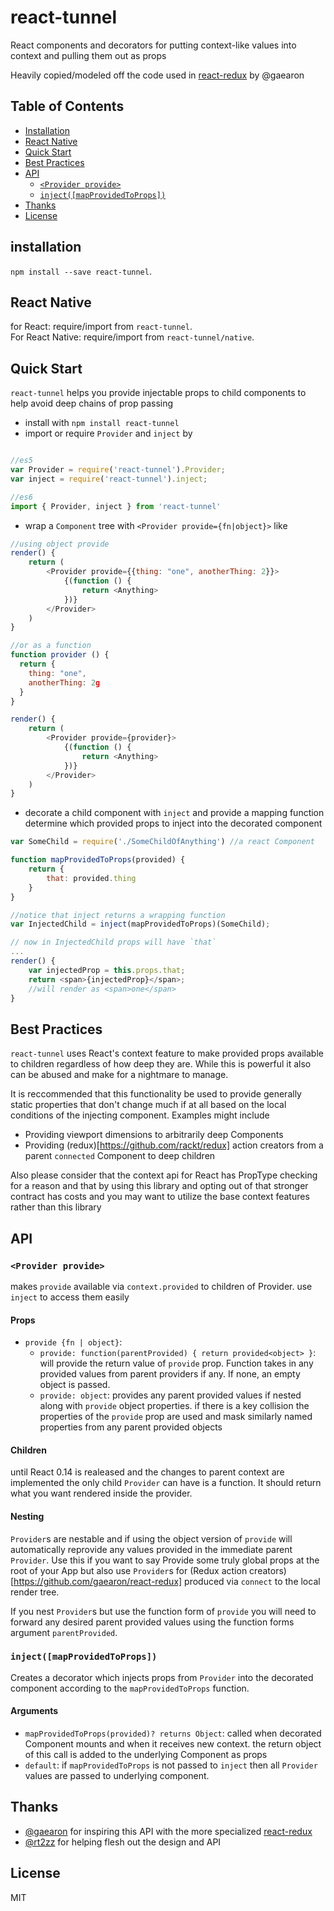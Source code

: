 # react-tunnel
React components and decorators for putting context-like values into context and pulling them out as props

Heavily copied/modeled off the code used in [react-redux](https://github.com/gaearon/react-redux/) by @gaearon 

## Table of Contents

- [Installation](#installation)
- [React Native](#react-native)
- [Quick Start](#quick-start)
- [Best Practices](#bestpractices)
- [API](#api)
  - [`<Provider provide>`](#provider-provide)
  - [`inject([mapProvidedToProps])`](#injectmapprovidedtoprops)
- [Thanks](#thanks)
- [License](#license)

## installation

`npm install --save react-tunnel`.  

## React Native

for React: require/import from `react-tunnel`.  
For React Native: require/import from `react-tunnel/native`.

## Quick Start

`react-tunnel` helps you provide injectable props to child components to help avoid deep chains of prop passing

- install with `npm install react-tunnel`
- import or require `Provider` and `inject` by
```js

//es5
var Provider = require('react-tunnel').Provider;
var inject = require('react-tunnel').inject;

//es6
import { Provider, inject } from 'react-tunnel'

```

- wrap a `Component` tree with `<Provider provide={fn|object}>` like
```js
//using object provide
render() {
    return (
        <Provider provide={{thing: "one", anotherThing: 2}}>
            {(function () {
                return <Anything>
            })}
        </Provider>
    )
}

//or as a function
function provider () {
  return {
    thing: "one",
    anotherThing: 2g
  }
}

render() {
    return (
        <Provider provide={provider}>
            {(function () {
                return <Anything>
            })}
        </Provider>
    )
}
```

- decorate a child component with `inject` and provide a mapping function determine which provided props to inject into the decorated component
```js
var SomeChild = require('./SomeChildOfAnything') //a react Component

function mapProvidedToProps(provided) {
    return {
        that: provided.thing
    }
}

//notice that inject returns a wrapping function
var InjectedChild = inject(mapProvidedToProps)(SomeChild); 

// now in InjectedChild props will have `that`
...
render() {
    var injectedProp = this.props.that;
    return <span>{injectedProp}</span>;
    //will render as <span>one</span>
}
```

## Best Practices

`react-tunnel` uses React's context feature to make provided props available to children regardless of how deep they are. While this is powerful it also can be abused and make for a nightmare to manage.

It is reccommended that this functionality be used to provide generally static properties that don't change much if at all based on the local conditions of the injecting component. Examples might include

- Providing viewport dimensions to arbitrarily deep Components
- Providing (redux)[https://github.com/rackt/redux] action creators from a parent `connected` Component to deep children

Also please consider that the context api for React has PropType checking for a reason and that by using this library and opting out of that stronger contract has costs and you may want to utilize the base context features rather than this library

## API

### `<Provider provide>`

makes `provide` available via `context.provided` to children of Provider. use `inject` to access them easily

#### Props

- `provide {fn | object}`:
  - `provide: function(parentProvided) { return provided<object> }`: will provide the return value of `provide` prop. Function takes in any provided values from parent providers if any. If none, an empty object is passed.
  - `provide: object`: provides any parent provided values if nested along with `provide` object properties. if there is a key collision the properties of the `provide` prop are used and mask similarly named properties from any parent provided objects

#### Children

until React 0.14 is realeased and the changes to parent context are implemented the only child `Provider` can have is a function. It should return what you want rendered inside the provider.

#### Nesting

`Provider`s are nestable and if using the object version of `provide` will automatically reprovide any values provided in the immediate parent `Provider`. Use this if you want to say Provide some truly global props at the root of your App but also use `Provider`s for (Redux action creators)[https://github.com/gaearon/react-redux] produced via `connect` to the local render tree.

If you nest `Provider`s but use the function form of `provide` you will need to forward any desired parent provided values using the function forms argument `parentProvided`.

### `inject([mapProvidedToProps])`

Creates a decorator which injects props from `Provider` into the decorated component according to the `mapProvidedToProps` function. 

#### Arguments

- `mapProvidedToProps(provided)? returns Object`: called when decorated Component mounts and when it receives new context. the return object of this call is added to the underlying Component as props
- `default`: if `mapProvidedToProps` is not passed to `inject` then all `Provider` values are passed to underlying component.


## Thanks
- [@gaearon](https://github.com/gaearon) for inspiring this API with the more specialized [react-redux](https://github.com/gaearon/react-redux)
- [@rt2zz](https://www.github.com/rt2zz) for helping flesh out the design and API

## License

MIT



